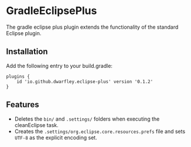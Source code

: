 # GradleEclipsePlus

The gradle eclipse plus plugin extends the functionality of the standard Eclipse plugin.

## Installation

Add the following entry to your build.gradle:
```
plugins {
    id 'io.github.dwarfley.eclipse-plus' version '0.1.2'
}
```

## Features

- Deletes the `bin/` and `.settings/` folders when executing the cleanEclipse task.
- Creates the `.settings/org.eclipse.core.resources.prefs` file and sets `UTF-8` as the explicit encoding set.
